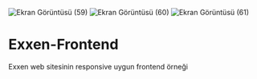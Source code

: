 ![Ekran Görüntüsü (59)](https://user-images.githubusercontent.com/116748459/218316715-7973dfeb-c71f-40b0-9a0f-361a84b68cc6.png)
![Ekran Görüntüsü (60)](https://user-images.githubusercontent.com/116748459/218316725-57a66e28-31d1-4bad-99f0-c64a71477a4e.png)
![Ekran Görüntüsü (61)](https://user-images.githubusercontent.com/116748459/218316727-4b96571f-7178-49c5-86c7-b585cd0cab28.png)
# Exxen-Frontend
Exxen web sitesinin responsive uygun frontend örneği
